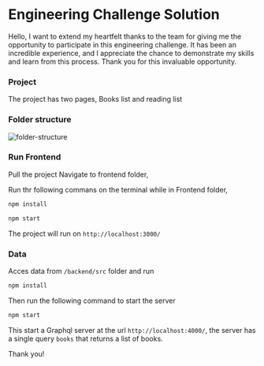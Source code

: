 

# Engineering Challenge Solution

Hello,
I want to extend my heartfelt thanks to the team for giving me the opportunity to participate in this engineering challenge. It has been an incredible experience, and I appreciate the chance to demonstrate my skills and learn from this process. Thank you for this invaluable opportunity.

### Project

The project has two pages, Books list and reading list
### Folder structure
![folder-structure](https://github.com/ellyakwoyo/fullstack-take-home-test/assets/85440021/5ce0e2e7-17aa-4242-a091-a422dd00ba29)



### Run Frontend

Pull the project
Navigate to frontend folder,

Run thr following commans on the terminal while in Frontend folder,

```bash
npm install
```

```bash
npm start
```
The project will run on `http://localhost:3000/`
### Data
Acces data from `/backend/src` folder and run

```bash
npm install
```

Then run the following command to start the server

```bash
npm start
```

This start a Graphql server at the url `http://localhost:4000/`, the server has a single query `books` that returns a list of books. 

Thank you!



